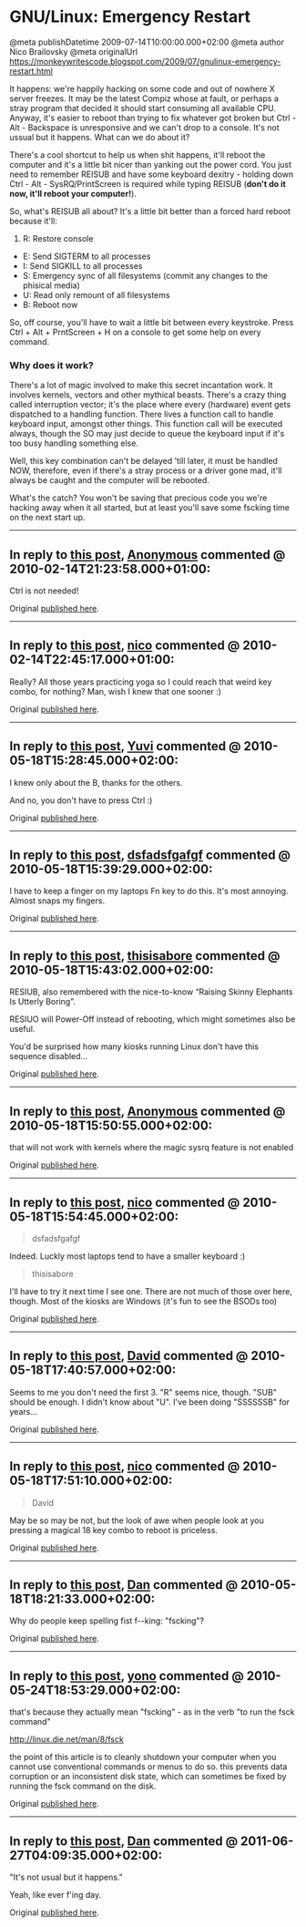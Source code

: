 # GNU/Linux: Emergency Restart

@meta publishDatetime 2009-07-14T10:00:00.000+02:00
@meta author Nico Brailovsky
@meta originalUrl https://monkeywritescode.blogspot.com/2009/07/gnulinux-emergency-restart.html

It happens: we're happily hacking on some code and out of nowhere X server freezes. It may be the latest Compiz whose at fault, or perhaps a stray program that decided it should start consuming all available CPU. Anyway, it's easier to reboot than trying to fix whatever got broken but Ctrl - Alt - Backspace is unresponsive and we can't drop to a console. It's not ussual but it happens. What can we do about it?

There's a cool shortcut to help us when shit happens, it'll reboot the computer and it's a little bit nicer than yanking out the power cord. You just need to remember REISUB and have some keyboard dexitry - holding down Ctrl - Alt - SysRQ/PrintScreen is required while typing REISUB (**don't do it now, it'll reboot your computer!**).

So, what's REISUB all about? It's a little bit better than a forced hard reboot because it'll:

1. R: Restore console
 - E: Send SIGTERM to all processes
 - I: Send SIGKILL to all processes
 - S: Emergency sync of all filesystems (commit any changes to the phisical media)
 - U: Read only remount of all filesystems
 - B: Reboot now

So, off course, you'll have to wait a little bit between every keystroke. Press Ctrl + Alt + PrntScreen + H on a console to get some help on every command.

### Why does it work?

There's a lot of magic involved to make this secret incantation work. It involves kernels, vectors and other mythical beasts. There's a crazy thing called interruption vector; it's the place where every (hardware) event gets dispatched to a handling function. There lives a function call to handle keyboard input, amongst other things. This function call will be executed always, though the SO may just decide to queue the keyboard input if it's too busy handling something else.

Well, this key combination can't be delayed 'till later, it must be handled NOW, therefore, even if there's a stray process or a driver gone mad, it'll always be caught and the computer will be rebooted.

What's the catch? You won't be saving that precious code you we're hacking away when it all started, but at least you'll save some fscking time on the next start up.


---
## In reply to [this post](), [Anonymous]() commented @ 2010-02-14T21:23:58.000+01:00:

Ctrl is not needed!

Original [published here](/md_blog/2009/0714_GNULinuxEmergencyRestart.md).

---
## In reply to [this post](), [nico](/md_blog/youfoundadeadlink.md) commented @ 2010-02-14T22:45:17.000+01:00:

Really? All those years practicing yoga so I could reach that weird key combo, for nothing? Man, wish I knew that one sooner :)

Original [published here](/md_blog/2009/0714_GNULinuxEmergencyRestart.md).

---
## In reply to [this post](), [Yuvi](/md_blog/youfoundadeadlink.md) commented @ 2010-05-18T15:28:45.000+02:00:

I knew only about the B, thanks for the others.

And no, you don't have to press Ctrl :)

Original [published here](/md_blog/2009/0714_GNULinuxEmergencyRestart.md).

---
## In reply to [this post](), [dsfadsfgafgf](/md_blog/youfoundadeadlink.md) commented @ 2010-05-18T15:39:29.000+02:00:

I have to keep a finger on my laptops Fn key to do this. It's most annoying. Almost snaps my fingers.

Original [published here](/md_blog/2009/0714_GNULinuxEmergencyRestart.md).

---
## In reply to [this post](), [thisisabore](/md_blog/youfoundadeadlink.md) commented @ 2010-05-18T15:43:02.000+02:00:

RESIUB, also remembered with the nice-to-know “Raising Skinny Elephants Is Utterly Boring”.

RESIUO will Power-Off instead of rebooting, which might sometimes also be useful.

You'd be surprised how many kiosks running Linux don't have this sequence disabled…

Original [published here](/md_blog/2009/0714_GNULinuxEmergencyRestart.md).

---
## In reply to [this post](), [Anonymous]() commented @ 2010-05-18T15:50:55.000+02:00:

that will not work with kernels where the magic sysrq feature is not enabled

Original [published here](/md_blog/2009/0714_GNULinuxEmergencyRestart.md).

---
## In reply to [this post](), [nico](/md_blog/youfoundadeadlink.md) commented @ 2010-05-18T15:54:45.000+02:00:

> dsfadsfgafgf

Indeed. Luckly most laptops tend to have a smaller keyboard :)

> thisisabore

I'll have to try it next time I see one. There are not much of those over here, though. Most of the kiosks are Windows (it's fun to see the BSODs too)

Original [published here](/md_blog/2009/0714_GNULinuxEmergencyRestart.md).

---
## In reply to [this post](), [David]() commented @ 2010-05-18T17:40:57.000+02:00:

Seems to me you don't need the first 3. "R" seems nice, though.
"SUB" should be enough. I didn't know about "U". I've been doing "SSSSSSB" for years...

Original [published here](/md_blog/2009/0714_GNULinuxEmergencyRestart.md).

---
## In reply to [this post](), [nico](/md_blog/youfoundadeadlink.md) commented @ 2010-05-18T17:51:10.000+02:00:

> David

May be so may be not, but the look of awe when people look at you pressing a magical 18 key combo to reboot is priceless.

Original [published here](/md_blog/2009/0714_GNULinuxEmergencyRestart.md).

---
## In reply to [this post](), [Dan]() commented @ 2010-05-18T18:21:33.000+02:00:

Why do people keep spelling fist f--king: "fscking"?

Original [published here](/md_blog/2009/0714_GNULinuxEmergencyRestart.md).

---
## In reply to [this post](), [yono]() commented @ 2010-05-24T18:53:29.000+02:00:

that's because they actually mean "fscking" - as in the verb "to run the fsck command"

http://linux.die.net/man/8/fsck

the point of this article is to cleanly shutdown your computer when you cannot use conventional commands or menus to do so. this prevents data corruption or an inconsistent disk state, which can sometimes be fixed by running the fsck command on the disk.

Original [published here](/md_blog/2009/0714_GNULinuxEmergencyRestart.md).

---
## In reply to [this post](), [Dan]() commented @ 2011-06-27T04:09:35.000+02:00:

"It's not usual but it happens."

Yeah, like ever f'ing day.

Original [published here](/md_blog/2009/0714_GNULinuxEmergencyRestart.md).

